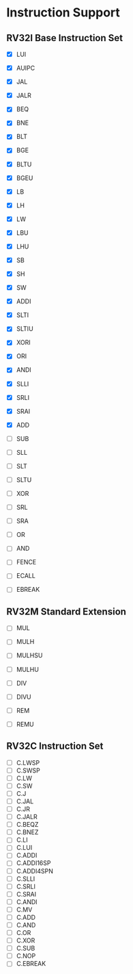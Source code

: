 # Instruction Support


## RV32I Base Instruction Set

- [x] LUI
- [x] AUIPC
- [x] JAL
- [x] JALR
- [x] BEQ
- [x] BNE
- [x] BLT
- [x] BGE
- [x] BLTU
- [x] BGEU
- [x] LB
- [x] LH
- [x] LW
- [x] LBU
- [x] LHU
- [x] SB
- [x] SH
- [x] SW
- [x] ADDI
- [x] SLTI
- [x] SLTIU
- [x] XORI
- [x] ORI
- [x] ANDI
- [x] SLLI
- [x] SRLI
- [x] SRAI
- [x] ADD
- [ ] SUB
- [ ] SLL
- [ ] SLT
- [ ] SLTU
- [ ] XOR
- [ ] SRL
- [ ] SRA
- [ ] OR
- [ ] AND
- [ ] FENCE
- [ ] ECALL
- [ ] EBREAK


## RV32M Standard Extension

- [ ] MUL
- [ ] MULH
- [ ] MULHSU
- [ ] MULHU
- [ ] DIV
- [ ] DIVU
- [ ] REM
- [ ] REMU


## RV32C Instruction Set

- [ ] C.LWSP
- [ ] C.SWSP
- [ ] C.LW
- [ ] C.SW
- [ ] C.J
- [ ] C.JAL
- [ ] C.JR
- [ ] C.JALR
- [ ] C.BEQZ
- [ ] C.BNEZ
- [ ] C.LI
- [ ] C.LUI
- [ ] C.ADDI
- [ ] C.ADDI16SP
- [ ] C.ADDI4SPN
- [ ] C.SLLI
- [ ] C.SRLI
- [ ] C.SRAI
- [ ] C.ANDI
- [ ] C.MV
- [ ] C.ADD
- [ ] C.AND
- [ ] C.OR
- [ ] C.XOR
- [ ] C.SUB
- [ ] C.NOP
- [ ] C.EBREAK
